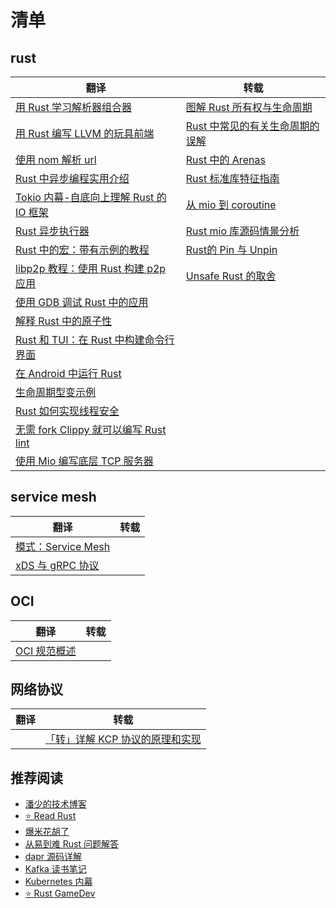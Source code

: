 # 清单

## rust

|翻译|转载|
|---|---|
|[用 Rust 学习解析器组合器](./src/lang/rust/01-用Rust学习解析器组合器.md)| [图解 Rust 所有权与生命周期](./src/lang/rust/08-图解Rust所有权与生命周期.md)|
| [用 Rust 编写 LLVM 的玩具前端](./src/lang/rust/02-用Rust编写LLVM的玩具前端.md)| [Rust 中常见的有关生命周期的误解](./src/lang/rust/18-Rust中常见的有关生命周期的误解.md)|
| [使用 nom 解析 url](./src/lang/rust/03-使用nom解析url.md)| [Rust 中的 Arenas](./src/lang/rust/06-Rust中的Arenas.md)|
| [Rust 中异步编程实用介绍](./src/lang/rust/04-Rust中异步编程实用介绍.md)| [Rust 标准库特征指南](./src/lang/rust/10-Rust标准库特征指南.md)|
| [Tokio 内幕-自底向上理解 Rust 的 IO 框架](./src/lang/rust/05-tokio内幕-自底向上理解Rust的异步IO框架.md)| [从 mio 到 coroutine](https://hexilee.me/2018/12/17/rust-async-io/)|
| [Rust 异步执行器](./src/lang/rust/09-Rust异步执行器.md)|  [Rust mio 库源码情景分析](https://blog.zongwu233.com/rust-mio-source-scenario-analysis/)|
| [Rust 中的宏：带有示例的教程](./src/lang/rust/11-Rust中的宏:带有示例的教程.md)| [Rust的 Pin 与 Unpin](https://folyd.com/blog/rust-pin-unpin/)|
| [libp2p 教程：使用 Rust 构建 p2p 应用](./src/lang/rust/12-libp2p教程:使用Rust构建p2p应用.md)| [Unsafe Rust 的取舍](https://github.com/RustMagazine/rust_magazine_2021/blob/main/src/chapter_3/Unsafe_Rust_How_and_when_not_to_use_it.md)|
| [使用 GDB 调试 Rust 中的应用](./src/lang/rust/14-使用GDB调试Rust应用.md)||
| [解释 Rust 中的原子性](./src/lang/rust/15-解释Rust中的原子性.md)||
| [Rust 和 TUI：在 Rust 中构建命令行界面](./src/lang/rust/16-Rust和TUI:在Rust中构建命令行界面.md)||
| [在 Android 中运行 Rust](./src/lang/rust/17-在Android中运行Rust.md)||
| [生命周期型变示例](./src/lang/rust/19-生命周期型变示例.md)||
| [Rust 如何实现线程安全](./src/lang/rust/20-rust如何实现线程安全.md)||
| [无需 fork Clippy 就可以编写 Rust lint](./src/lang/rust/22-无需fork_Clippy就可以编写Rust_lints.md) ||
| [使用 Mio 编写底层 TCP 服务器](./src/lang/rust/23-使用Mio编写底层TCP服务器.md)||

## service mesh

|翻译|转载|
|---|---|
| [模式：Service Mesh](./src/架构/ServiceMesh/01-ServiceMesh.md)||
|  [xDS 与 gRPC 协议](./src/架构/ServiceMesh/02-xDS与gRPC协议.md)||

## OCI

|翻译|转载|
|---|---|
|[OCI 规范概述](./src/oci/01-oci-spec-overview.md)||

## 网络协议

|翻译|转载|
|---|---|
||[「转」详解 KCP 协议的原理和实现](./src/网络协议/kcp/详解KCP协议的原理和实现.md)|


## 推荐阅读

- [潘少的技术博客](https://strikefreedom.top/)
- [⭐️ Read Rust](https://readrust.net/)
- [爆米花胡了](https://blog.ideawand.com/)
- [从易到难 Rust 问题解答](https://dtolnay.github.io/rust-quiz)
- [dapr 源码详解](https://github.com/1046102779/daprdocs)
- [Kafka 读书笔记](https://www.cnblogs.com/jixp/category/1308441.html)
- [Kubernetes 内幕](https://github.com/fucking-translation/kubernetes-internals)
- [⭐️ Rust GameDev](https://gamedev.rs/)